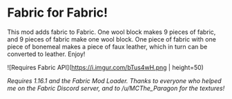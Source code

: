 # Fabric for Fabric!

This mod adds fabric to Fabric. One wool block makes 9 pieces of fabric, and 9 pieces of fabric make one wool block.
One piece of fabric with one piece of bonemeal makes a piece of faux leather, which in turn can be converted to leather. Enjoy!

![Requires Fabric API](https://i.imgur.com/bTus4wH.png | height=50)

*Requires 1.16.1 and the Fabric Mod Loader. Thanks to everyone who helped me on the Fabric Discord server, and to /u/MCThe_Paragon for the textures!*
